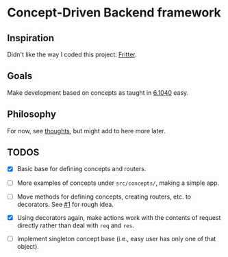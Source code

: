 # Concept-Driven Backend framework

## Inspiration
Didn't like the way I coded this project: [Fritter](https://github.com/BarishNamazov/fritter).

## Goals
Make development based on concepts as taught in [6.1040](https://61040-fa22.github.io/schedule) easy.

## Philosophy
For now, see [thoughts](https://github.com/BarishNamazov/conception/blob/main/thoughts.md), but might add to here more later.

## TODOS
- [X] Basic base for defining concepts and routers.

- [ ] More examples of concepts under `src/concepts/`, making a simple app.

- [ ] Move methods for defining concepts, creating routers, etc. to decorators. See [#1](https://github.com/BarishNamazov/conception/pull/1) for rough idea.

- [X] Using decorators again, make actions work with the contents of request directly rather than deal with `req` and `res`.

- [ ] Implement singleton concept base (i.e., easy user has only one of that object).